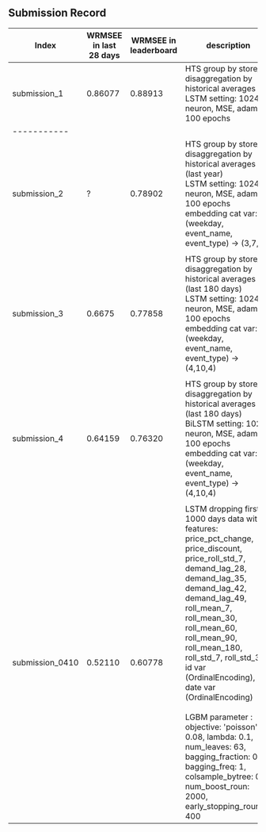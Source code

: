 ## Submission Record

| **Index** | **WRMSEE in last 28 days** | **WRMSEE in leaderboard** | **description** |
|-----------|----------------------------|---------------------------|-----------------|
| submission_1 | 0.86077 | 0.88913 | HTS group by store_id, disaggregation by historical averages<br/> LSTM setting: 1024 neuron, MSE, adam, 100 epochs | 
|-----------|
| submission_2 | ? | 0.78902 | HTS group by store_id, disaggregation by historical averages (last year)<br/> LSTM setting: 1024 neuron, MSE, adam, 100 epochs <br/> embedding cat var: (weekday, event_name, event_type) -> (3,7,3) |
||
| submission_3 | 0.6675 | 0.77858 | HTS group by store_id, disaggregation by historical averages (last 180 days)<br/> LSTM setting: 1024 neuron, MSE, adam, 100 epochs <br/> embedding cat var: (weekday, event_name, event_type) -> (4,10,4) |
||
| submission_4 | 0.64159 | 0.76320 | HTS group by store_id, disaggregation by historical averages (last 180 days)<br/> BiLSTM setting: 1024 neuron, MSE, adam, 100 epochs <br/> embedding cat var: (weekday, event_name, event_type) -> (4,10,4) |
||
| submission_0410 | 0.52110 | 0.60778 | LSTM dropping first 1000 days data with features:<br/> price_pct_change, price_discount, price_roll_std_7, demand_lag_28, demand_lag_35, demand_lag_42, demand_lag_49, roll_mean_7, roll_mean_30, roll_mean_60, roll_mean_90, roll_mean_180, roll_std_7, roll_std_30, id var (OrdinalEncoding), date var (OrdinalEncoding) <br/><br/> LGBM parameter : <br/> objective: 'poisson', lr: 0.08, lambda: 0.1, num_leaves: 63, bagging_fraction: 0.7, bagging_freq: 1, colsample_bytree: 0.7, num_boost_roun: 2000, early_stopping_rounds: 400 |
